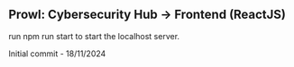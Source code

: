 ## Prowl: Cybersecurity Hub -> Frontend (ReactJS)

run npm run start to start the localhost server. 

Initial commit - 18/11/2024